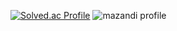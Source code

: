 [![Solved.ac Profile](http://mazassumnida.wtf/api/v2/generate_badge?boj=2cu1001)](https://solved.ac/2cu1001/)
![mazandi profile](http://mazandi.herokuapp.com/api?handle={2cu1001}&theme=dark)
